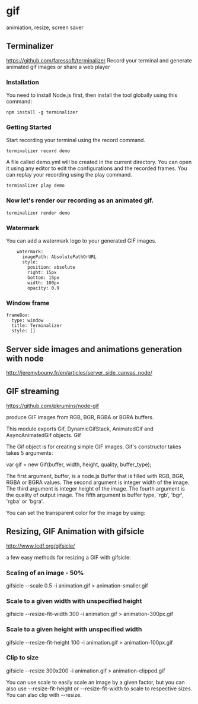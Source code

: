 # gif
animiation, resize, screen saver

## Terminalizer
https://github.com/faressoft/terminalizer
Record your terminal and generate animated gif images or share a web player

### Installation
You need to install Node.js first, then install the tool globally using this command:

    npm install -g terminalizer

### Getting Started
Start recording your terminal using the record command.

    terminalizer record demo

A file called demo.yml will be created in the current directory. You can open it using any editor to edit the configurations and the recorded frames. You can replay your recording using the play command.

    terminalizer play demo

### Now let's render our recording as an animated gif.

    terminalizer render demo

### Watermark
You can add a watermark logo to your generated GIF images.

        watermark:
          imagePath: AbsolutePathOrURL
          style:
            position: absolute
            right: 15px
            bottom: 15px
            width: 100px
            opacity: 0.9

### Window frame

    frameBox:
      type: window
      title: Terminalizer
      style: []

## Server side images and animations generation with node
http://jeremybouny.fr/en/articles/server_side_canvas_node/

## GIF streaming
https://github.com/pkrumins/node-gif

 produce GIF images from RGB, BGR, RGBA or BGRA buffers.

This module exports Gif, DynamicGifStack, AnimatedGif and AsyncAnimatedGif objects.
Gif

The Gif object is for creating simple GIF images. Gif's constructor takes takes 5 arguments:

var gif = new Gif(buffer, width, height, quality, buffer_type);

The first argument, buffer, is a node.js Buffer that is filled with RGB, BGR, RGBA or BGRA values. The second argument is integer width of the image. The third argument is integer height of the image. The fourth argument is the quality of output image. The fifth argument is buffer type, 'rgb', 'bgr', 'rgba' or 'bgra'.

You can set the transparent color for the image by using:


## Resizing, GIF Animation with gifsicle
http://www.lcdf.org/gifsicle/

a few easy methods for resizing a GIF with gifsicle:

### Scaling of an image - 50%
gifsicle --scale 0.5 -i animation.gif > animation-smaller.gif

### Scale to a given width with unspecified height
gifsicle --resize-fit-width 300 -i animation.gif > animation-300px.gif

### Scale to a given height with unspecified width
gifsicle --resize-fit-height 100 -i animation.gif > animation-100px.gif

### Clip to size
gifsicle --resize 300x200  -i animation.gif > animation-clipped.gif

You can use scale to easily scale an image by a given factor, but you can also use --resize-fit-height or --resize-fit-width to scale to respective sizes.  You can also clip with --resize. 
